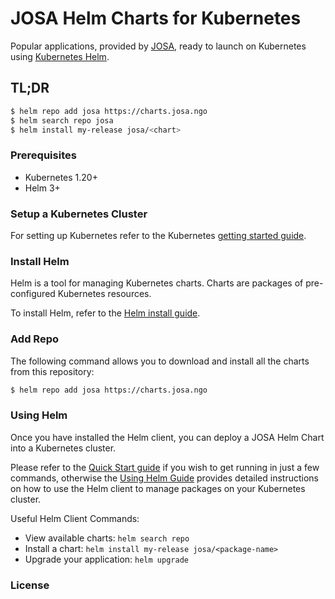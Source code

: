 # JOSA Helm Charts for Kubernetes

Popular applications, provided by [JOSA](https://josa.ngo), ready to launch on Kubernetes using [Kubernetes Helm](https://helm.sh).

## TL;DR

```bash
$ helm repo add josa https://charts.josa.ngo
$ helm search repo josa
$ helm install my-release josa/<chart>
```

### Prerequisites
- Kubernetes 1.20+
- Helm 3+

### Setup a Kubernetes Cluster

For setting up Kubernetes refer to the Kubernetes [getting started guide](http://kubernetes.io/docs/getting-started-guides).

### Install Helm

Helm is a tool for managing Kubernetes charts. Charts are packages of pre-configured Kubernetes resources.

To install Helm, refer to the [Helm install guide](https://helm.sh/docs/intro/install).

### Add Repo

The following command allows you to download and install all the charts from this repository:

```bash
$ helm repo add josa https://charts.josa.ngo
```

### Using Helm

Once you have installed the Helm client, you can deploy a JOSA Helm Chart into a Kubernetes cluster.

Please refer to the [Quick Start guide](https://helm.sh/docs/intro/quickstart/) if you wish to get running in just a few commands, otherwise the [Using Helm Guide](https://helm.sh/docs/intro/using_helm/) provides detailed instructions on how to use the Helm client to manage packages on your Kubernetes cluster.

Useful Helm Client Commands:
* View available charts: `helm search repo`
* Install a chart: `helm install my-release josa/<package-name>`
* Upgrade your application: `helm upgrade`


### License

